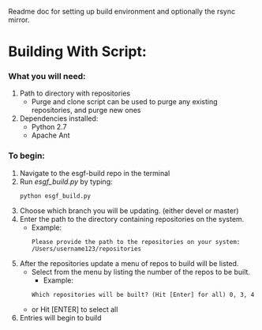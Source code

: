Readme doc for setting up build environment and optionally the rsync mirror.
# Building With Script:
### What you will need:
1. Path to directory with repositories
    * Purge and clone script can be used to purge any existing repositories, and
  purge new ones
2. Dependencies installed:
    * Python 2.7
    * Apache Ant

### To begin:
1. Navigate to the esgf-build repo in the terminal
2. Run *esgf_build.py* by typing:
    ``` shell
    python esgf_build.py
    ```
3. Choose which branch you will be updating.
  (either devel or master)
4. Enter the path to the directory containing repositories on the system.
    * Example:
      ``` shell
      Please provide the path to the repositories on your system: /Users/username123/repositories
      ```
5. After the repositories update a menu of repos to build will be listed.
    * Select from the menu by listing the number of the repos to be built.
        * Example:
        ``` shell
        Which repositories will be built? (Hit [Enter] for all) 0, 3, 4
        ```
    * or Hit [ENTER] to select all
6. Entries will begin to build
